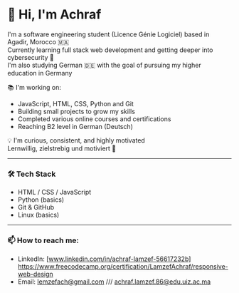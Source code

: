 # 👋 Hi, I'm Achraf

I'm a software engineering student (Licence Génie Logiciel) based in Agadir, Morocco 🇲🇦  
Currently learning full stack web development and getting deeper into cybersecurity 🔐  
I'm also studying German 🇩🇪 with the goal of pursuing my higher education in Germany 

📚 I'm working on:
- JavaScript,  HTML, CSS, Python and Git
- Building small projects to grow my skills
- Completed various online courses and certifications 
- Reaching B2 level in German (Deutsch)

💡 I'm curious, consistent, and highly motivated  
Lernwillig, zielstrebig und motiviert 💪

---

### 🛠 Tech Stack

- HTML / CSS / JavaScript
- Python (basics)
- Git & GitHub
- Linux (basics)

---

### 📫 How to reach me:

- LinkedIn: [www.linkedin.com/in/achraf-lamzef-56617232b] https://www.freecodecamp.org/certification/LamzefAchraf/responsive-web-design
- Email: lemzefach@gmail.com  /// achraf.lamzef.86@edu.uiz.ac.ma
